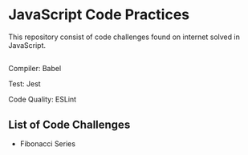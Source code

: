 # JavaScript Code Practices

This repository consist of code challenges found on internet solved in JavaScript. 

## 

Compiler: Babel

Test: Jest

Code Quality: ESLint

## List of Code Challenges
 * Fibonacci Series 